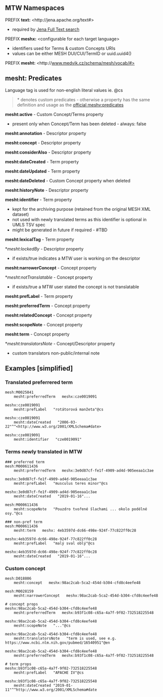 ## MTW Namespaces

PREFIX **text:** \<http\://jena.apache.org/text#>
- required by [Jena Full Text search](https://jena.apache.org/documentation/query/text-query.html)

PREFIX **meshx:** \<configurable for each target language>
- identifiers used for Terms & custom Concepts URIs
- values can be either MESH DUI/CUI/TermID or uuid.uuid4()

PREFIX **mesht:** \<http\://www.medvik.cz/schema/mesh/vocab/#>

## mesht: Predicates

Language tag is used for non-english literal values ie. @cs

> \* denotes custom predicates - otherwise a property has the same definition and usage as the [official meshv:predicates](https://hhs.github.io/meshrdf/predicates)

**mesht:active** - Custom Concept/Terms property 
- present only when Concept/Term has been deleted - always: false

**mesht:annotation** - Descriptor property

**mesht:concept** - Descriptor property

**mesht:considerAlso** - Descriptor property

**mesht:dateCreated** - Term property

**mesht:dateUpdated** - Term property

**mesht:dateDeleted** - Custom Concept property when deleted

**mesht:historyNote** - Descriptor property

**mesht:identifier** - Term property
- kept for the archiving purpose (retained from the original MESH XML dataset) 
- not used with newly translated terms as this identifier is optional in UMLS TSV spec
- might be generated in future if required - #TBD

**mesht:lexicalTag** - Term property

*_mesht:lockedBy_ - Descriptor property 
- if exists/true indicates a MTW user is working on the descriptor

**mesht:narrowerConcept** - Concept property

*_mesht:notTranslatable_ - Concept property 
- if exists/true a MTW user stated the concept is not translatable

**mesht:prefLabel** - Term property

**mesht:preferredTerm** - Concept property

**mesht:relatedConcept** - Concept property

**mesht:scopeNote** - Concept property

**mesht:term** - Concept property

*_mesht:translatorsNote_ - Concept/Descriptor property 
- custom translators non-public/internal note

## Examples [simplified]

### Translated preferrered term 

```
mesh:M0025841 
    mesht:preferredTerm   meshx:cze0019091

meshx:cze0019091
    mesht:prefLabel   "rotátorová manžeta"@cs

meshx:cze0019091 
    mesht:dateCreated   "2006-03-22"^^<http://www.w3.org/2001/XMLSchema#date>

meshx:cze0019091
    mesht:identifier   "cze0019091"
```

### Terms newly translated in MTW
```
### preferred term
mesh:M000611436 
    mesht:preferredTerm   meshx:3e0d87cf-fe1f-4909-ad4d-905eeaa1c3ae

meshx:3e0d87cf-fe1f-4909-ad4d-905eeaa1c3ae 
    mesht:prefLabel   "musculus teres minor"@cs 

meshx:3e0d87cf-fe1f-4909-ad4d-905eeaa1c3ae 
    mesht:dateCreated   "2019-01-16"...

mesh:M000611436 
    mesht:scopeNote   "Pouzdro tvořené šlachami ... okolo podélné osy."@cs 

### non-pref term
mesh:M000611436 
    mesht:term   meshx: 4eb3597d-dc66-498e-924f-77c822ff0c28

meshx:4eb3597d-dc66-498e-924f-77c822ff0c28 
    mesht:prefLabel   "malý sval oblý"@cs 

meshx:4eb3597d-dc66-498e-924f-77c822ff0c28 
    mesht:dateCreated   "2019-01-16"...
```

### Custom concept
```
mesh:D018806 
    mesht:concept   meshx:98ac2cab-5ca2-454d-b304-cfd8c4eefe48 

mesh:M0028159 
    mesht:narrowerConcept   meshx:98ac2cab-5ca2-454d-b304-cfd8c4eefe48 

# concept props
meshx:98ac2cab-5ca2-454d-b304-cfd8c4eefe48 
    mesht:preferredTerm   meshx:b93f1c08-c65a-4a7f-9f02-732518225548

meshx:98ac2cab-5ca2-454d-b304-cfd8c4eefe48 
    mesht:scopeNote   "..."@cs  

meshx:98ac2cab-5ca2-454d-b304-cfd8c4eefe48 
    mesht:translatorsNote   "term is used, see e.g. https://www.ncbi.nlm.nih.gov/pubmed/16540951"@en 

meshx:98ac2cab-5ca2-454d-b304-cfd8c4eefe48 
    mesht:preferredTerm   meshx:b93f1c08-c65a-4a7f-9f02-732518225548 

# term props
meshx:b93f1c08-c65a-4a7f-9f02-732518225548 
    mesht:prefLabel   "APACHE IV"@cs 

meshx:b93f1c08-c65a-4a7f-9f02-732518225548 
    mesht:dateCreated "2019-01-11"^^http://www.w3.org/2001/XMLSchema#date 


```

